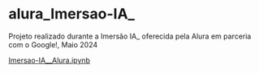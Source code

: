 # alura_Imersao-IA_

Projeto realizado durante a Imersão IA_ oferecida pela Alura em parceria com o Google!, Maio 2024

[Imersao-IA__Alura.ipynb](/Aulão_de_Python.ipynb)
